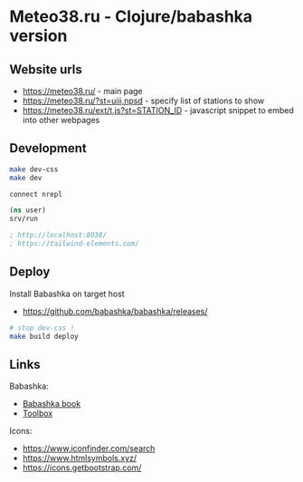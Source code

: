 # Meteo38.ru - Clojure/babashka version

## Website urls

- <https://meteo38.ru/> - main page
- <https://meteo38.ru/?st=uiii,npsd> - specify list of stations to show
- <https://meteo38.ru/ext/t.js?st=STATION_ID> - javascript snippet to embed into other webpages

## Development

```sh
make dev-css
make dev
```

```clj
connect nrepl

(ns user) 
srv/run

; http://localhost:8038/
; https://tailwind-elements.com/
```

## Deploy

Install Babashka on target host

- <https://github.com/babashka/babashka/releases/>

```sh
# stop dev-css !
make build deploy
```

## Links

Babashka:

- [Babashka book](https://book.babashka.org/)
- [Toolbox](https://babashka.org/toolbox/)

Icons:

- <https://www.iconfinder.com/search>
- <https://www.htmlsymbols.xyz/>
- <https://icons.getbootstrap.com/>
